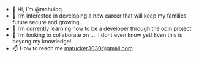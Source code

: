 - 👋 Hi, I’m @mahuloq
- 👀 I’m interested in developing a new career that will keep my families future secure and growing.
- 🌱 I’m currently learning how to be a developer through the odin project. 
- 💞️ I’m looking to collaborate on .... I dont even know yet! Even this is beyong my knowledge!
- 📫 How to reach me matucker3030@gmail.com

<!---
mahuloq/mahuloq is a ✨ special ✨ repository because its `README.md` (this file) appears on your GitHub profile.
You can click the Preview link to take a look at your changes.
--->
